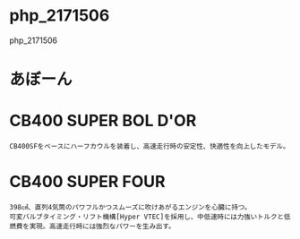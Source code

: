 # php_2171506
php_2171506


# あぼーん

# CB400 SUPER BOL D'OR
    CB400SFをベースにハーフカウルを装着し、高速走行時の安定性、快適性を向上したモデル。
# CB400 SUPER FOUR
    398㎤、直列4気筒のパワフルかつスムーズに吹けあがるエンジンを心臓に持つ。
    可変バルブタイミング・リフト機構[Hyper VTEC]を採用し、中低速時には力強いトルクと低燃費を実現。高速走行時には強烈なパワーを生み出す。